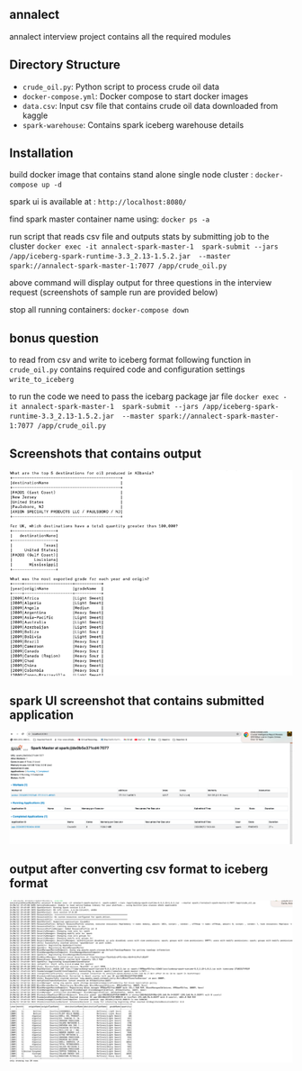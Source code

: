 
##  annalect
annalect interview project contains all the required modules 

## Directory Structure
- `crude_oil.py`: Python script to process crude oil data
- `docker-compose.yml`: Docker compose to start docker images
- `data.csv`: Input csv file that contains crude oil data downloaded from kaggle
- `spark-warehouse`: Contains spark iceberg warehouse details

## Installation

build docker image that contains stand alone single node cluster : `docker-compose up -d`

spark ui is available at : `http://localhost:8080/`

find spark master container name using: `docker ps -a`

run script that reads csv file and outputs stats by submitting job to the cluster
`docker exec -it annalect-spark-master-1  spark-submit --jars /app/iceberg-spark-runtime-3.3_2.13-1.5.2.jar  --master spark://annalect-spark-master-1:7077 /app/crude_oil.py`

above command will display output for three questions in the interview request
(screenshots of sample run are provided below)

stop all running containers: `docker-compose down`


## bonus question
to read from csv and write to iceberg format following function in `crude_oil.py` contains required code and configuration settings
`write_to_iceberg`

to run the code we need to pass the icebarg package jar file 
`docker exec -it annalect-spark-master-1  spark-submit --jars /app/iceberg-spark-runtime-3.3_2.13-1.5.2.jar  --master spark://annalect-spark-master-1:7077 /app/crude_oil.py`

## Screenshots that contains output

![screenshot](output.png)

## spark UI screenshot that contains submitted application

![screenshot](spark_ui.png)


## output after converting csv format to iceberg format

![screenshot](iceberg.png)